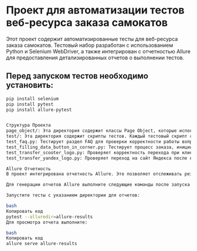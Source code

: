 # Проект для автоматизации тестов веб-ресурса заказа самокатов

Этот проект содержит автоматизированные тесты для веб-ресурса заказа самокатов. Тестовый набор разработан с использованием Python и Selenium WebDriver, а также интегрирован с отчетностью Allure для предоставления детализированных отчетов о выполнении тестов.

## Перед запуском тестов необходимо установить:
```bash
pip install selenium
pip install pytest
pip install allure-pytest


Структура Проекта
page_object/: Эта директория содержит классы Page Object, которые используются в тестах. Эти классы инкапсулируют веб-элементы и действия, выполняемые на разных страницах приложения.
test/: Эта директория содержит скрипты тестов. Каждый тестовый скрипт соответствует определенной функциональности тестируемого приложения.
test_faq.py: Тестирует раздел FAQ для проверки корректности работы вопросов и ответов.
test_filling_data_button_in_corner.py: Тестирует процесс заказа, инициируемый нажатием кнопки заказа, расположенной в углу страницы.
test_transfer_scooter_logo.py: Проверяет корректность перехода при клике на логотип самоката.
test_transfer_yandex_logo.py: Проверяет переход на сайт Яндекса после клика на логотип Яндекса на главной странице.

Allure Отчетность
В проект интегрирована отчетность Allure. Это позволяет отслеживать результаты выполнения тестов с детализированной информацией о каждом шаге теста.

Для генерации отчетов Allure выполните следующие команды после запуска тестов:

Запустите тесты с указанием директории для отчетов:

bash
Копировать код
pytest --alluredir=allure-results
Для просмотра отчета выполните:

bash
Копировать код
allure serve allure-results